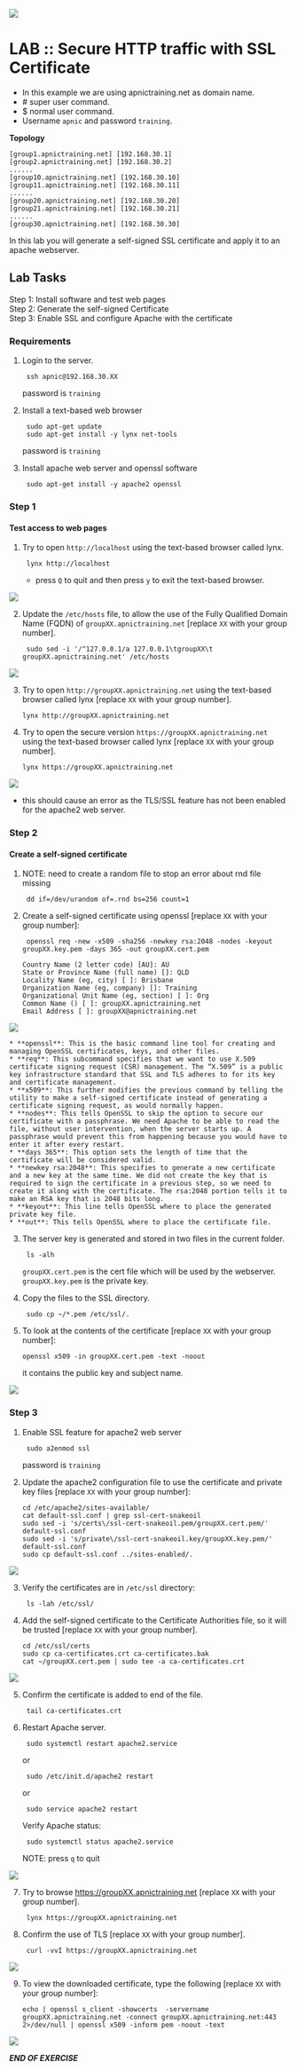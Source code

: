 ![](images/apnic_logo.png)
# LAB :: Secure HTTP traffic with SSL Certificate

* In this example we are using apnictraining.net as domain name.  
* \# super user command.  
* $  normal user command.  
* Username `apnic` and password `training`.


**Topology** 
	
	[group1.apnictraining.net] [192.168.30.1]
	[group2.apnictraining.net] [192.168.30.2]
	......  
	[group10.apnictraining.net] [192.168.30.10]  
	[group11.apnictraining.net] [192.168.30.11]  
	......  
	[group20.apnictraining.net] [192.168.30.20]  
	[group21.apnictraining.net] [192.168.30.21]  
	......
	[group30.apnictraining.net] [192.168.30.30]  

In this lab you will generate a self-signed SSL certificate and apply it to an apache webserver.

## Lab Tasks
Step 1: Install software and test web pages<br>
Step 2: Generate the self-signed Certificate <br>
Step 3: Enable SSL and configure Apache with the certificate<br>

### <a name="fenced-code-block">Requirements</a>

1. Login to the server.

		ssh apnic@192.168.30.XX
		
	password is `training`
	
2. Install a text-based web browser 

		sudo apt-get update
		sudo apt-get install -y lynx net-tools
		
	password is `training`
		
3. Install apache web server and openssl software

		sudo apt-get install -y apache2 openssl
	
### <a name="fenced-code-block">Step 1</a>
#### Test access to web pages
1. Try to open `http://localhost` using the text-based browser called lynx.

		lynx http://localhost
	
	* press `Q` to quit and then press `y` to exit the text-based browser. 

![](images/01_image.png)
	
2. Update the `/etc/hosts` file, to allow the use of the Fully Qualified Domain Name (FQDN) of `groupXX.apnictraining.net` [replace `XX` with your group number].

		sudo sed -i '/^127.0.0.1/a 127.0.0.1\tgroupXX\t groupXX.apnictraining.net' /etc/hosts
		
![](images/03_image.png)
		
3.  Try to open `http://groupXX.apnictraining.net` using the text-based browser called lynx [replace `XX` with your group number].

		lynx http://groupXX.apnictraining.net
		
4. Try to open the secure version `https://groupXX.apnictraining.net` using the text-based browser called lynx [replace `XX` with your group number].

	```
	lynx https://groupXX.apnictraining.net
	```
		
![](images/02_image.png)
		
	
* this should cause an error as the TLS/SSL feature has not been enabled for the apache2 web server.

### <a name="fenced-code-block">Step 2</a>
#### Create a self-signed certificate
1. NOTE: need to create a random file to stop an error about rnd file missing
	
		dd if=/dev/urandom of=.rnd bs=256 count=1

2. Create a self-signed certificate using openssl [replace `XX` with your group number]:<br>
   
		openssl req -new -x509 -sha256 -newkey rsa:2048 -nodes -keyout groupXX.key.pem -days 365 -out groupXX.cert.pem

	```markup
	Country Name (2 letter code) [AU]: AU
	State or Province Name (full name) []: QLD
	Locality Name (eg, city) [ ]: Brisbane
	Organization Name (eg, company) []: Training
	Organizational Unit Name (eg, section) [ ]: Org
	Common Name () [ ]: groupXX.apnictraining.net
	Email Address [ ]: groupXX@apnictraining.net
	``` 
![](images/04_image.png)

	* **openssl**: This is the basic command line tool for creating and managing OpenSSL certificates, keys, and other files.
	* **req**: This subcommand specifies that we want to use X.509 certificate signing request (CSR) management. The “X.509” is a public key infrastructure standard that SSL and TLS adheres to for its key and certificate management. 
	* **x509**: This further modifies the previous command by telling the utility to make a self-signed certificate instead of generating a certificate signing request, as would normally happen.
	* **nodes**: This tells OpenSSL to skip the option to secure our certificate with a passphrase. We need Apache to be able to read the file, without user intervention, when the server starts up. A passphrase would prevent this from happening because you would have to enter it after every restart.
	* **days 365**: This option sets the length of time that the certificate will be considered valid. 
	* **newkey rsa:2048**: This specifies to generate a new certificate and a new key at the same time. We did not create the key that is required to sign the certificate in a previous step, so we need to create it along with the certificate. The rsa:2048 portion tells it to make an RSA key that is 2048 bits long.
	* **keyout**: This line tells OpenSSL where to place the generated private key file.
	* **out**: This tells OpenSSL where to place the certificate file.

3. The server key is generated and stored in two files in the current folder.

		ls -alh 

	`groupXX.cert.pem` is the cert file which will be used by the webserver. 		
	`groupXX.key.pem` is the private key.

3. Copy the files to the SSL directory.

		sudo cp ~/*.pem /etc/ssl/.

4. To look at the contents of the certificate [replace `XX` with your group number]:

	```
	openssl x509 -in groupXX.cert.pem -text -noout
	```
	
	it contains the public key and subject name.

![](images/05_image.png)

### <a name="fenced-code-block">Step 3</a>

1. Enable SSL feature for apache2 web server

		sudo a2enmod ssl

	password is `training`

2. Update the apache2 configuration file to use the certificate and private key files [replace `XX` with your group number]: 

	```
	cd /etc/apache2/sites-available/
	cat default-ssl.conf | grep ssl-cert-snakeoil
	sudo sed -i 's/certs\/ssl-cert-snakeoil.pem/groupXX.cert.pem/' default-ssl.conf
	sudo sed -i 's/private\/ssl-cert-snakeoil.key/groupXX.key.pem/' default-ssl.conf
	sudo cp default-ssl.conf ../sites-enabled/.
	``` 

![](images/06_image.png)

3. Verify the certificates are in `/etc/ssl` directory:

		ls -lah /etc/ssl/ 

4. Add the self-signed certificate to the Certificate Authorities file, so it will be trusted [replace `XX` with your group number].

	```
	cd /etc/ssl/certs
	sudo cp ca-certificates.crt ca-certificates.bak
	cat ~/groupXX.cert.pem | sudo tee -a ca-certificates.crt
	```
		
![](images/07_image.png)

5. Confirm the certificate is added to end of the file.

		tail ca-certificates.crt

6. Restart Apache server. 

		sudo systemctl restart apache2.service
	
	or

		sudo /etc/init.d/apache2 restart

	or

		sudo service apache2 restart

	Verify Apache status:

		sudo systemctl status apache2.service
		
	NOTE: press `q` to quit
	
![](images/08_image.png)
	
7. Try to browse https://groupXX.apnictraining.net [replace `XX` with your group number]. 

		lynx https://groupXX.apnictraining.net

8. Confirm the use of TLS [replace `XX` with your group number].

		curl -vvI https://groupXX.apnictraining.net
		
![](images/09_image.png)
		
9. To view the downloaded certificate, type the following [replace `XX` with your group number]:

	``` 
	echo | openssl s_client -showcerts  -servername groupXX.apnictraining.net -connect groupXX.apnictraining.net:443 2>/dev/null | openssl x509 -inform pem -noout -text 
	```

![](images/10_image.png)
				
***END OF EXERCISE***
